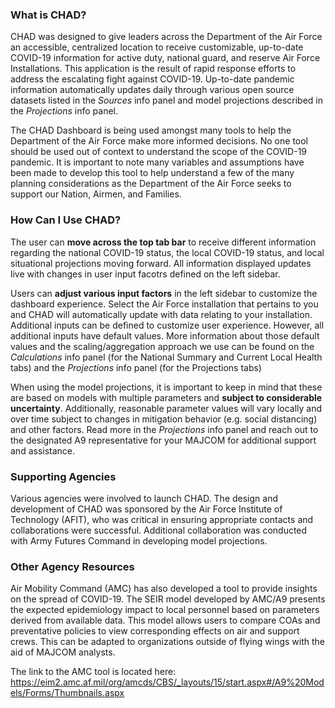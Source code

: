 ### What is CHAD?

CHAD was designed to give leaders across the Department of the Air Force
an accessible, centralized location to receive customizable, up-to-date 
COVID-19 information for active duty, national guard, and reserve Air Force Installations. This application is
the result of rapid response efforts to address the escalating fight
against COVID-19. Up-to-date pandemic information automatically updates
daily through various open source datasets listed in the *Sources* info
panel and model projections described in the *Projections* info panel.

The CHAD Dashboard is being used amongst many tools to help the Department of the Air Force make
more informed decisions. No one tool should be used out of context to understand the scope of the
COVID-19 pandemic. It is important to note many variables and assumptions have been made to develop
this tool to help understand a few of the many planning considerations as the Department of the 
Air Force seeks to support our Nation, Airmen, and Families.

### How Can I Use CHAD?

The user can **move across the top tab bar** to receive different
information regarding the national COVID-19 status, the local COVID-19
status, and local situational projections moving forward. All
information displayed updates live with changes in user input facotrs 
defined on the left sidebar.

Users can **adjust various input factors** in the left
sidebar to customize the dashboard experience. Select the Air
Force installation that pertains to you and CHAD will automatically
update with data relating to your installation. Additional inputs can be
defined to customize user experience. However, all additional inputs
have default values. More information about those default values and
the scaling/aggregation approach we use can be found on the *Calculations*
info panel (for the National Summary and Current Local Health tabs) and
the *Projections* info panel (for the Projections tabs)

When using the model projections, it is important to keep in mind that these are based on models with multiple parameters and **subject to considerable uncertainty**.  Additionally, reasonable parameter values will vary locally and over time subject to changes in mitigation behavior (e.g. social distancing) and other factors.  Read more in the *Projections* info panel and reach out to the designated A9 representative for your MAJCOM for additional support and assistance.

### Supporting Agencies
Various agencies were involved to launch CHAD. The design and development of CHAD was sponsored by the Air Force Institute of Technology (AFIT), who was critical in ensuring appropriate contacts and collaborations were successful. Additional collaboration was conducted with Army Futures Command in developing model projections.

### Other Agency Resources
Air Mobility Command (AMC) has also developed a tool to provide insights on the spread of COVID-19. The SEIR model developed by AMC/A9 presents the expected epidemiology impact to local personnel based on parameters derived from available data. This model allows users to compare COAs and preventative policies to view corresponding effects on air and support crews. This can be adapted to organizations outside of flying wings with the aid of MAJCOM analysts.

The link to the AMC tool is located here: https://eim2.amc.af.mil/org/amcds/CBS/_layouts/15/start.aspx#/A9%20Models/Forms/Thumbnails.aspx
